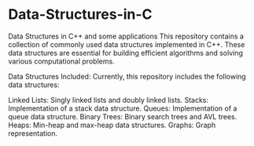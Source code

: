 # Data-Structures-in-C
Data Structures in C++ and some applications
This repository contains a collection of commonly used data structures implemented in C++. These data structures are essential for building efficient algorithms and solving various computational problems.

Data Structures Included:
Currently, this repository includes the following data structures:

Linked Lists: Singly linked lists and doubly linked lists.
Stacks: Implementation of a stack data structure.
Queues: Implementation of a queue data structure.
Binary Trees: Binary search trees and AVL trees.
Heaps: Min-heap and max-heap data structures.
Graphs: Graph representation.
